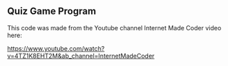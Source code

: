 ## Quiz Game Program
This code was made from the Youtube channel Internet Made Coder video here:

https://www.youtube.com/watch?v=4TZ1K8EHT2M&ab_channel=InternetMadeCoder
